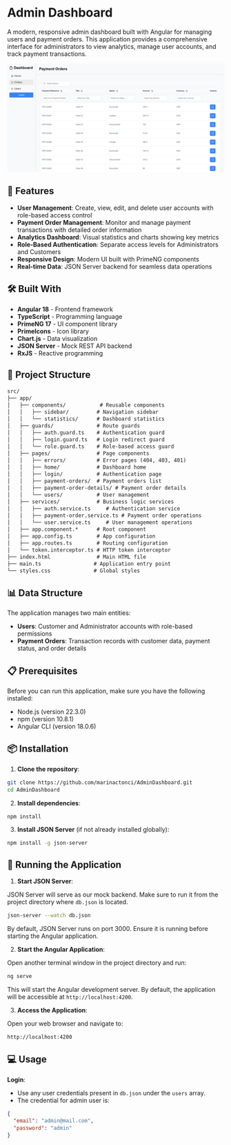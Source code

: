 # Admin Dashboard

A modern, responsive admin dashboard built with Angular for managing users and payment orders. This application provides a comprehensive interface for administrators to view analytics, manage user accounts, and track payment transactions.

![Screenshot image of the app](screenshot.png)

## 🌟 Features

- **User Management**: Create, view, edit, and delete user accounts with role-based access control
- **Payment Order Management**: Monitor and manage payment transactions with detailed order information
- **Analytics Dashboard**: Visual statistics and charts showing key metrics
- **Role-Based Authentication**: Separate access levels for Administrators and Customers
- **Responsive Design**: Modern UI built with PrimeNG components
- **Real-time Data**: JSON Server backend for seamless data operations

## 🛠️ Built With

- **Angular 18** - Frontend framework
- **TypeScript** - Programming language
- **PrimeNG 17** - UI component library
- **PrimeIcons** - Icon library
- **Chart.js** - Data visualization
- **JSON Server** - Mock REST API backend
- **RxJS** - Reactive programming

## 📁 Project Structure

```
src/
├── app/
│   ├── components/           # Reusable components
│   │   ├── sidebar/         # Navigation sidebar
│   │   └── statistics/      # Dashboard statistics
│   ├── guards/              # Route guards
│   │   ├── auth.guard.ts    # Authentication guard
│   │   ├── login.guard.ts   # Login redirect guard
│   │   └── role.guard.ts    # Role-based access guard
│   ├── pages/               # Page components
│   │   ├── errors/          # Error pages (404, 403, 401)
│   │   ├── home/            # Dashboard home
│   │   ├── login/           # Authentication page
│   │   ├── payment-orders/  # Payment orders list
│   │   ├── payment-order-details/ # Payment order details
│   │   └── users/           # User management
│   ├── services/            # Business logic services
│   │   ├── auth.service.ts     # Authentication service
│   │   ├── payment-order.service.ts # Payment order operations
│   │   └── user.service.ts     # User management operations
│   ├── app.component.*      # Root component
│   ├── app.config.ts        # App configuration
│   ├── app.routes.ts        # Routing configuration
│   └── token.interceptor.ts # HTTP token interceptor
├── index.html               # Main HTML file
├── main.ts                 # Application entry point
└── styles.css              # Global styles
```

## 📊 Data Structure

The application manages two main entities:

- **Users**: Customer and Administrator accounts with role-based permissions
- **Payment Orders**: Transaction records with customer data, payment status, and order details

## 📋 Prerequisites

Before you can run this application, make sure you have the following installed:

- Node.js (version 22.3.0)
- npm (version 10.8.1)
- Angular CLI (version 18.0.6)

## 📦 Installation

1. **Clone the repository**:

```sh
git clone https://github.com/marinactonci/AdminDashboard.git
cd AdminDashboard
```

2. **Install dependencies**:

```sh
npm install
```

3. **Install JSON Server** (if not already installed globally):

```sh
npm install -g json-server
```

## 🚀 Running the Application

1. **Start JSON Server**:

JSON Server will serve as our mock backend. Make sure to run it from the project directory where `db.json` is located.

```sh
json-server --watch db.json
```

By default, JSON Server runs on port 3000. Ensure it is running before starting the Angular application.

2. **Start the Angular Application**:

Open another terminal window in the project directory and run:

```sh
ng serve
```

This will start the Angular development server. By default, the application will be accessible at `http://localhost:4200`.

3. **Access the Application**:

Open your web browser and navigate to:

```sh
http://localhost:4200
```

## 💻 Usage

**Login**:

- Use any user credentials present in `db.json` under the `users` array.
- The credential for admin user is:

```json
{
  "email": "admin@mail.com",
  "password": "admin"
}
```
